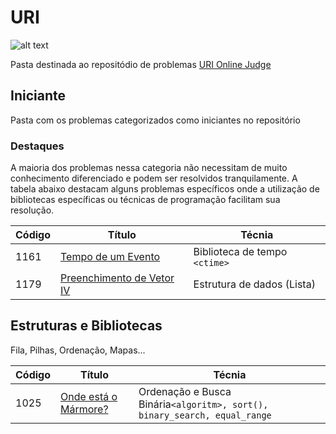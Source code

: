 ﻿# URI
![alt text][logo]

Pasta destinada ao repositódio de problemas [URI Online Judge](https://www.urionlinejudge.com.br)

[logo]: https://urionlinejudge.r.worldssl.net/judge/img/5.0/logo.130615.png?1452205133

## Iniciante

Pasta com os problemas categorizados como iniciantes no repositório

### Destaques

A maioria dos problemas nessa categoria não necessitam de muito conhecimento diferenciado e podem ser resolvidos tranquilamente.
A tabela abaixo destacam alguns problemas específicos onde a utilização de bibliotecas específicas ou técnicas de programação facilitam sua resolução.


Código|Título|Técnia
---|---|---
1161|[Tempo de um Evento][1061]|Biblioteca de tempo `<ctime>`
1179|[Preenchimento de Vetor IV][1179]|Estrutura de dados (Lista)


[1061]: https://www.urionlinejudge.com.br/judge/pt/problems/view/1061
[1179]: https://www.urionlinejudge.com.br/judge/pt/problems/view/1179

## Estruturas e Bibliotecas

Fila, Pilhas, Ordenação, Mapas...

Código|Título|Técnia
---|---|---
1025|[Onde está o Mármore?][1025]|Ordenação e Busca Binária`<algoritm>, sort(), binary_search, equal_range`


[1025]: https://www.urionlinejudge.com.br/judge/pt/problems/view/1025
